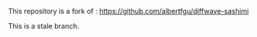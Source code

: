 This repository is a fork of : https://github.com/albertfgu/diffwave-sashimi

This is a stale branch. 
